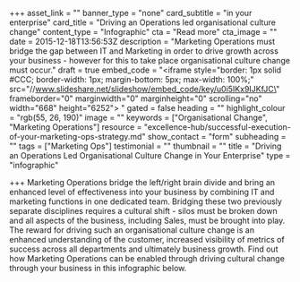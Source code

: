 +++
asset_link = ""
banner_type = "none"
card_subtitle = "in your enterprise"
card_title = "Driving an Operations led organisational culture change"
content_type = "Infographic"
cta = "Read more"
cta_image = ""
date = 2015-12-18T13:56:53Z
description = "Marketing Operations must bridge the gap between IT and Marketing in order to drive growth across your business - however for this to take place organisational culture change must occur."
draft = true
embed_code = "<iframe style=\"border: 1px solid #CCC; border-width: 1px; margin-bottom: 5px; max-width: 100%;\" src=\"//www.slideshare.net/slideshow/embed_code/key/u0i5IKx9IJKfJC\" frameborder=\"0\" marginwidth=\"0\" marginheight=\"0\" scrolling=\"no\" width=\"668\" height=\"6252\"> </iframe>"
gated = false
heading = ""
highlight_colour = "rgb(55, 26, 190)"
image = ""
keywords = ["Organisational Change", "Marketing Operations"]
resource = "excellence-hub/successful-execution-of-your-marketing-ops-strategy.md"
show_contact = "form"
subheading = ""
tags = ["Marketing Ops"]
testimonial = ""
thumbnail = ""
title = "Driving an Operations Led Organisational Culture Change in Your Enterprise"
type = "infographic"

+++
Marketing Operations bridge the left/right brain divide and bring an enhanced level of effectiveness into your business by combining IT and marketing functions in one dedicated team. Bridging these two previously separate disciplines requires a cultural shift - silos must be broken down and all aspects of the business, including Sales, must be brought into play. The reward for driving such an organisational culture change is an enhanced understanding of the customer, increased visibility of metrics of success across all departments and ultimately business growth. Find out how Marketing Operations can be enabled through driving cultural change through your business in this infographic below.
